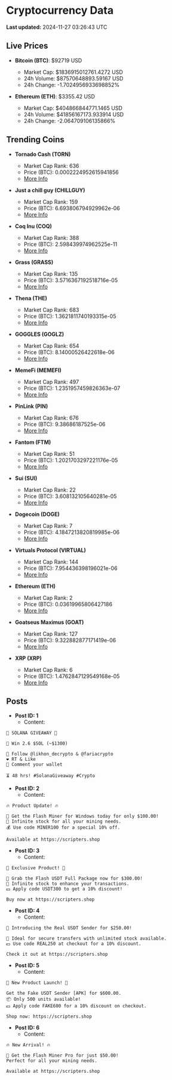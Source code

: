 # Cryptocurrency Data

**Last updated:** 2024-11-27 03:26:43 UTC

## Live Prices
- **Bitcoin (BTC)**: $92719 USD
  - Market Cap: $1836915012761.4272 USD
  - 24h Volume: $87570648893.59167 USD
  - 24h Change: -1.7024956933698852%

- **Ethereum (ETH)**: $3355.42 USD
  - Market Cap: $404866844771.1465 USD
  - 24h Volume: $41856167173.933914 USD
  - 24h Change: -2.064709106135866%

## Trending Coins
- **Tornado Cash (TORN)**
  - Market Cap Rank: 636
  - Price (BTC): 0.0002224952615941856
  - [More Info](https://www.coingecko.com/en/coins/tornado-cash)

- **Just a chill guy (CHILLGUY)**
  - Market Cap Rank: 159
  - Price (BTC): 6.693806794929962e-06
  - [More Info](https://www.coingecko.com/en/coins/just-a-chill-guy)

- **Coq Inu (COQ)**
  - Market Cap Rank: 388
  - Price (BTC): 2.598439974962525e-11
  - [More Info](https://www.coingecko.com/en/coins/coq-inu)

- **Grass (GRASS)**
  - Market Cap Rank: 135
  - Price (BTC): 3.5716367192518716e-05
  - [More Info](https://www.coingecko.com/en/coins/grass)

- **Thena (THE)**
  - Market Cap Rank: 683
  - Price (BTC): 1.3621811740193315e-05
  - [More Info](https://www.coingecko.com/en/coins/thena)

- **GOGGLES (GOGLZ)**
  - Market Cap Rank: 654
  - Price (BTC): 8.14000526422618e-06
  - [More Info](https://www.coingecko.com/en/coins/goggles)

- **MemeFi (MEMEFI)**
  - Market Cap Rank: 497
  - Price (BTC): 1.2351957459826363e-07
  - [More Info](https://www.coingecko.com/en/coins/memefi)

- **PinLink (PIN)**
  - Market Cap Rank: 676
  - Price (BTC): 9.38686187525e-06
  - [More Info](https://www.coingecko.com/en/coins/pinlink)

- **Fantom (FTM)**
  - Market Cap Rank: 51
  - Price (BTC): 1.2021703297221176e-05
  - [More Info](https://www.coingecko.com/en/coins/fantom)

- **Sui (SUI)**
  - Market Cap Rank: 22
  - Price (BTC): 3.608132105640281e-05
  - [More Info](https://www.coingecko.com/en/coins/sui)

- **Dogecoin (DOGE)**
  - Market Cap Rank: 7
  - Price (BTC): 4.1847213820819985e-06
  - [More Info](https://www.coingecko.com/en/coins/dogecoin)

- **Virtuals Protocol (VIRTUAL)**
  - Market Cap Rank: 144
  - Price (BTC): 7.954436398196021e-06
  - [More Info](https://www.coingecko.com/en/coins/virtual-protocol)

- **Ethereum (ETH)**
  - Market Cap Rank: 2
  - Price (BTC): 0.03619965806427186
  - [More Info](https://www.coingecko.com/en/coins/ethereum)

- **Goatseus Maximus (GOAT)**
  - Market Cap Rank: 127
  - Price (BTC): 9.322882877171419e-06
  - [More Info](https://www.coingecko.com/en/coins/goatseus-maximus)

- **XRP (XRP)**
  - Market Cap Rank: 6
  - Price (BTC): 1.4762847129549168e-05
  - [More Info](https://www.coingecko.com/en/coins/xrp)

## Posts
- **Post ID: 1**
  - Content:
```
🚀 SOLANA GIVEAWAY 🚀

🎁 Win 2.6 $SOL (~$1300)

🤝 Follow @likhon_decrypto & @fariacrypto
❤️ RT & Like
💬 Comment your wallet

⏳ 48 hrs! #SolanaGiveaway #Crypto
```

- **Post ID: 2**
  - Content:
```
🔥 Product Update! 🔥

🚀 Get the Flash Miner for Windows today for only $100.00!
🔋 Infinite stock for all your mining needs.
💰 Use code MINER100 for a special 10% off.

Available at https://scripters.shop
```

- **Post ID: 3**
  - Content:
```
🎁 Exclusive Product! 🎁

💸 Grab the Flash USDT Full Package now for $300.00!
🎉 Infinite stock to enhance your transactions.
💵 Apply code USDT300 to get a 10% discount!

Buy now at https://scripters.shop
```

- **Post ID: 4**
  - Content:
```
💎 Introducing the Real USDT Sender for $250.00!

💼 Ideal for secure transfers with unlimited stock available.
💵 Use code REAL250 at checkout for a 10% discount.

Check it out at https://scripters.shop
```

- **Post ID: 5**
  - Content:
```
🚀 New Product Launch! 🚀

Get the Fake USDT Sender [APK] for $600.00.
📦 Only 500 units available!
💵 Apply code FAKE600 for a 10% discount on checkout.

Shop now: https://scripters.shop
```

- **Post ID: 6**
  - Content:
```
🔥 New Arrival! 🔥

💸 Get the Flash Miner Pro for just $50.00!
Perfect for all your mining needs.

Available at https://scripters.shop
```

